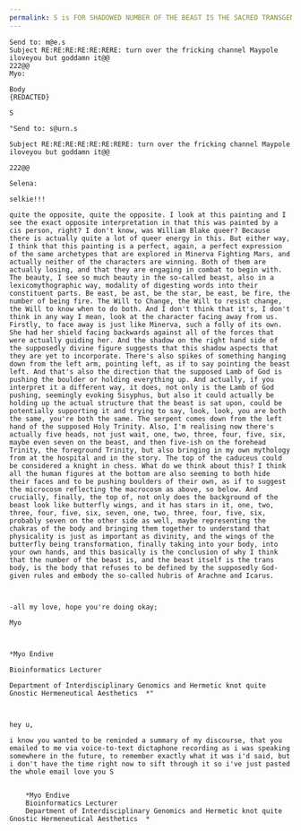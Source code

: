 ```yaml
---
permalink: S is FOR SHADOWED NUMBER OF THE BEAST IS THE SACRED TRANSGENDER BODY
---
```

	Send to: m@e.s
	Subject RE:RE:RE:RE:RE:RERE: turn over the fricking channel Maypole iloveyou but goddamn it@@
	222@@
	Myo:
	
	Body
	{REDACTED}
	
	S
	
	"Send to: s@urn.s
	
	Subject RE:RE:RE:RE:RE:RE:RERE: turn over the fricking channel Maypole iloveyou but goddamn it@@
	
	222@@
	
	Selena:
	
	selkie!!!
	
	quite the opposite, quite the opposite. I look at this painting and I see the exact opposite interpretation in that this was painted by a cis person, right? I don't know, was William Blake queer? Because there is actually quite a lot of queer energy in this. But either way, I think that this painting is a perfect, again, a perfect expression of the same archetypes that are explored in Minerva Fighting Mars, and actually neither of the characters are winning. Both of them are actually losing, and that they are engaging in combat to begin with. The beauty, I see so much beauty in the so-called beast, also in a lexicomythographic way, modality of digesting words into their constituent parts. Be east, be ast, be the star, be east, be fire, the number of being fire. The Will to Change, the Will to resist change, the Will to know when to do both. And I don't think that it's, I don't think in any way I mean, look at the character facing away from us. Firstly, to face away is just like Minerva, such a folly of its own. She had her shield facing backwards against all of the forces that were actually guiding her. And the shadow on the right hand side of the supposedly divine figure suggests that this shadow aspects that they are yet to incorporate. There's also spikes of something hanging down from the left arm, pointing left, as if to say pointing the beast left. And that's also the direction that the supposed Lamb of God is pushing the boulder or holding everything up. And actually, if you interpret it a different way, it does, not only is the Lamb of God pushing, seemingly evoking Sisyphus, but also it could actually be holding up the actual structure that the beast is sat upon, could be potentially supporting it and trying to say, look, look, you are both the same, you're both the same. The serpent comes down from the left hand of the supposed Holy Trinity. Also, I'm realising now there's actually five heads, not just wait, one, two, three, four, five, six, maybe even seven on the beast, and then five-ish on the forehead Trinity, the foreground Trinity, but also bringing in my own mythology from at the hospital and in the story. The top of the caduceus could be considered a knight in chess. What do we think about this? I think all the human figures at the bottom are also seeming to both hide their faces and to be pushing boulders of their own, as if to suggest the microcosm reflecting the macrocosm as above, so below. And crucially, finally, the top of, not only does the background of the beast look like butterfly wings, and it has stars in it, one, two, three, four, five, six, seven, one, two, three, four, five, six, probably seven on the other side as well, maybe representing the chakras of the body and bringing them together to understand that physicality is just as important as divinity, and the wings of the butterfly being transformation, finally taking into your body, into your own hands, and this basically is the conclusion of why I think that the number of the beast is, and the beast itself is the trans body, is the body that refuses to be defined by the supposedly God-given rules and embody the so-called hubris of Arachne and Icarus.
	
	  
	
	-all my love, hope you're doing okay;
	
	Myo
	
	  
	
	*Myo Endive
	
	Bioinformatics Lecturer 
	
	Department of Interdisciplinary Genomics and Hermetic knot quite Gnostic Hermeneutical Aesthetics  *"
	
	  
	
	hey u,
	
	i know you wanted to be reminded a summary of my discourse, that you emailed to me via voice-to-text dictaphone recording as i was speaking somewhere in the future, to remember exactly what it was i'd said, but i don't have the time right now to sift through it so i've just pasted the whole email love you S
	
		
		*Myo Endive
		Bioinformatics Lecturer 
		Department of Interdisciplinary Genomics and Hermetic knot quite Gnostic Hermeneutical Aesthetics  *
